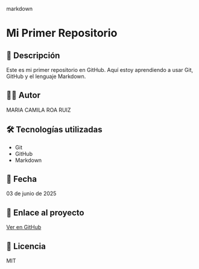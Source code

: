 markdown
# Mi Primer Repositorio

## 📌 Descripción
Este es mi primer repositorio en GitHub. Aquí estoy aprendiendo a usar Git, GitHub y el lenguaje Markdown.

## 👨‍💻 Autor
MARIA CAMILA ROA RUIZ 

## 🛠 Tecnologías utilizadas
- Git
- GitHub
- Markdown

## 📅 Fecha
03 de junio de 2025

## 🔗 Enlace al proyecto
[Ver en GitHub](https://github.com/camila836/mi-primer-repo.git)

## 📝 Licencia
MIT

